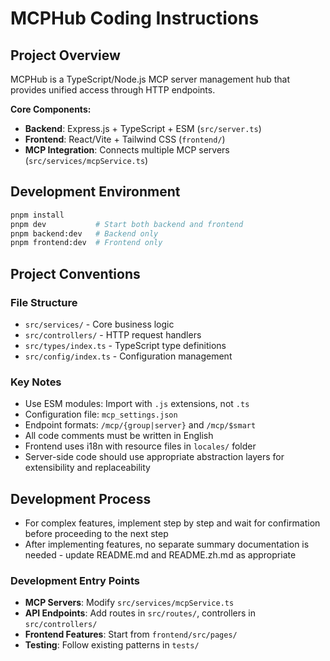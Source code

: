 # MCPHub Coding Instructions

## Project Overview

MCPHub is a TypeScript/Node.js MCP server management hub that provides unified access through HTTP endpoints.

**Core Components:**

- **Backend**: Express.js + TypeScript + ESM (`src/server.ts`)
- **Frontend**: React/Vite + Tailwind CSS (`frontend/`)
- **MCP Integration**: Connects multiple MCP servers (`src/services/mcpService.ts`)

## Development Environment

```bash
pnpm install
pnpm dev           # Start both backend and frontend
pnpm backend:dev   # Backend only
pnpm frontend:dev  # Frontend only
```

## Project Conventions

### File Structure

- `src/services/` - Core business logic
- `src/controllers/` - HTTP request handlers
- `src/types/index.ts` - TypeScript type definitions
- `src/config/index.ts` - Configuration management

### Key Notes

- Use ESM modules: Import with `.js` extensions, not `.ts`
- Configuration file: `mcp_settings.json`
- Endpoint formats: `/mcp/{group|server}` and `/mcp/$smart`
- All code comments must be written in English
- Frontend uses i18n with resource files in `locales/` folder
- Server-side code should use appropriate abstraction layers for extensibility and replaceability

## Development Process

- For complex features, implement step by step and wait for confirmation before proceeding to the next step
- After implementing features, no separate summary documentation is needed - update README.md and README.zh.md as appropriate

### Development Entry Points

- **MCP Servers**: Modify `src/services/mcpService.ts`
- **API Endpoints**: Add routes in `src/routes/`, controllers in `src/controllers/`
- **Frontend Features**: Start from `frontend/src/pages/`
- **Testing**: Follow existing patterns in `tests/`
